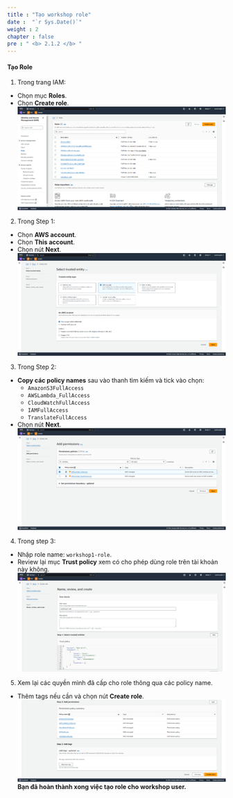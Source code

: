```yaml
---
title : "Tạo workshop role"
date :  "`r Sys.Date()`" 
weight : 2
chapter : false
pre : " <b> 2.1.2 </b> "
---
```


#### Tạo Role

1. Trong trang IAM:
  + Chọn mục **Roles**.
  + Chọn **Create role**.
![role](/images/2.prerequisite/007-role.png)

2. Trong Step 1:
  + Chọn **AWS account**.
  + Chọn **This account**.
  + Chọn nút **Next**.
![role](/images/2.prerequisite/008-role.png)

3. Trong Step 2:
  + **Copy các policy names** sau vào thanh tìm kiếm và tick vào chọn:
    + ```AmazonS3FullAccess```
    + ```AWSLambda_FullAccess```
    + ```CloudWatchFullAccess```
    + ```IAMFullAccess```
    + ```TranslateFullAccess```
  + Chọn nút **Next**.
![role](/images/2.prerequisite/009-role.png)

4. Trong step 3:
  + Nhập role name: ```workshop1-role```.
  + Review lại mục **Trust policy** xem có cho phép dùng role trên tài khoản này không.
![role](/images/2.prerequisite/010-role.png)

5. Xem lại các quyền mình đã cấp cho role thông qua các policy name.
  + Thêm tags nếu cần và chọn nút **Create role**.
![role](/images/2.prerequisite/011-role.png)
**Bạn đã hoàn thành xong việc tạo role cho workshop user.**
